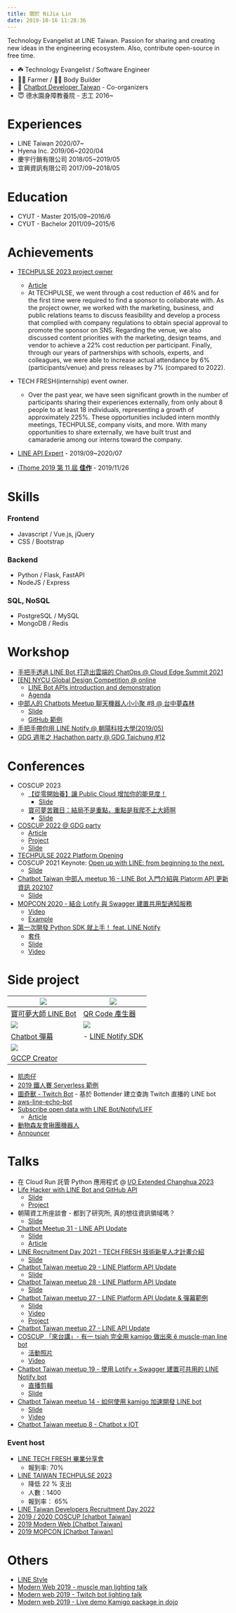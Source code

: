 ```yaml
---
title: 關於 NiJia Lin
date: 2019-10-16 11:28:36
---
```


Technology Evangelist at LINE Taiwan. Passion for sharing and creating new ideas in the engineering ecosystem. Also, contribute open-source in free time.

- ☘️ Technology Evangelist / Software Engineer
- 👨‍🌾 Farmer / 🏋️‍♂️ Body Builder
- 👾 [Chatbot Developer Taiwan](https://www.facebook.com/groups/chatbot.tw/) - Co-organizers
- 😇 德水園身障教養院 - 志工 2016~

# Experiences

- LINE Taiwan 2020/07~
- Hyena Inc. 2019/06~2020/04
- 慶宇行銷有限公司 2018/05~2019/05
- 宜興資訊有限公司 2017/09~2018/05

# Education

- CYUT - Master 2015/09~2016/6
- CYUT - Bachelor 2011/09~2015/6

# Achievements

- [TECHPULSE 2023 project owner](https://techpulse.line.me/)

  - [Article](https://engineering.linecorp.com/zh-hant/blog/line-techpulse-2023-report)
  - At TECHPULSE, we went through a cost reduction of 46% and for the first time were required to find a sponsor to collaborate with. As the project owner, we worked with the marketing, business, and public relations teams to discuss feasibility and develop a process that complied with company regulations to obtain special approval to promote the sponsor on SNS. Regarding the venue, we also discussed content priorities with the marketing, design teams, and vendor to achieve a 22% cost reduction per participant. Finally, through our years of partnerships with schools, experts, and colleagues, we were able to increase actual attendance by 6% (participants/venue) and press releases by 7% (compared to 2022).

- TECH FRESH(internship) event owner.
  - Over the past year, we have seen significant growth in the number of participants sharing their experiences externally, from only about 8 people to at least 18 individuals, representing a growth of approximately 225%. These opportunities included intern monthly meetings, TECHPULSE, company visits, and more. With many opportunities to share externally, we have built trust and camaraderie among our interns toward the company.
- [LINE API Expert](https://www.line-community.me/contributors/detail?apiId=0037F00001fJ0NHQA0) - 2019/09~2020/07
- [iThome 2019 第 11 屆 **佳作**](https://ithelp.ithome.com.tw/announces/48) - 2019/11/26

# Skills

### Frontend

- Javascript / Vue.js, jQuery
- CSS / Bootstrap

### Backend

- Python / Flask, FastAPI
- NodeJS / Express

### SQL, NoSQL

- PostgreSQL / MySQL
- MongoDB / Redis

# Workshop

- [手把手透過 LINE Bot 打造出雲端的 ChatOps @ Cloud Edge Summit 2021](https://cloudsummit.ithome.com.tw/2021/workshop-page/550)
- [[EN] NYCU Global Design Competition @ online](https://event.oia.nycu.edu.tw/page/competition)
  - [LINE Bot APIs introduction and demonstration](https://speakerdeck.com/line_developers_tw2/line-bot-apis-introduction-and-demonstration)
  - [Agenda](https://event.oia.nycu.edu.tw/page/competition#agenda)
- [中部人的 Chatbots Meetup 聊天機器人小小聚 #8 @ 台中夢森林](https://chatbots.kktix.cc/events/chatbots-meetup-in-central-taiwan-008)
  - [Slide](https://speakerdeck.com/line_developers_tw/20200822-subscribe-open-data-with-line)
  - [GitHub 範例](https://github.com/louis70109/LINE-subscribe-open-data-bot)
- [手把手帶你用 LINE Notify @ 朝陽科技大學(2019/05)](https://www.slideshare.net/JiaYuLin6/step-by-step-to-use-line-notify-20190527)
- [GDG 週年之 Hachathon party @ GDG Taichung #12](https://www.meetup.com/GDGTaichung/events/266686542/)

# Conferences

- COSCUP 2023
  - [【從零開始養】讓 Public Cloud 增加你的能見度！](https://coscup.org/2023/zh-TW/session/PT8VT7)
    - [Slide](https://speakerdeck.com/line_developers_tw/how-to-develop-side-project-to-public-cloud)
  - [寶可夢苦難日：結局不是重點，重點是我爬不上大師啊](https://coscup.org/2023/zh-TW/session/VAHKVH)
    - [Slide](https://speakerdeck.com/line_developers_tw/how-to-deploy-pokemon-line-bot)
- [COSCUP 2022 @ GDG party](https://coscup.org/2022/zh-TW/session/P7HXPX)
  - [Article](https://nijialin.com/2022/08/20/gccp-creator-cc-subtitle/)
  - [Project](https://github.com/louis70109/GCCP-Creator)
  - [Slide](https://speakerdeck.com/line_developers_tw/gccp-creator-at-coscup-2022)
- [TECHPULSE 2022 Platform Opening](https://techpulse.line.me/)
- COSCUP 2021 Keynote: [Open up with LINE: from beginning to the next​.](https://coscup.org/2021/zh-TW/session/7YY9MN)
  - [Slide](https://speakerdeck.com/line_developers_tw/coscup-2021-open-up-with-line-from-beginning-to-the-next)
- [Chatbot Taiwan 中部人 meetup 16 - LINE Bot 入門介紹與 Platorm API 更新資訊 202107](https://chatbots.kktix.cc/events/chatbots-meetup-in-central-taiwan-016)
  - [Slide](https://speakerdeck.com/line_developers_tw/line-bot-ru-men-jie-shao-yu-platorm-api-geng-xin-zi-xun-202107)
- [MOPCON 2020 - 結合 Lotify 與 Swagger 建置共用型通知服務](https://mopcon.org/2020/schedule/2020011)
  - [Video](https://www.youtube.com/watch?v=sPg7qIwWD_o)
  - [Example](https://github.com/louis70109/lotify-swagger-example)
- [第一次開發 Python SDK 就上手！ feat. LINE Notify](https://coscup.org/2020/zh-TW/agenda/KNJDWQ)
  - [套件](https://github.com/louis70109/lotify)
  - [Slide](https://speakerdeck.com/line_developers_tw/lotify-a-python-sdk-for-line-notify)
  - [Video](https://www.youtube.com/watch?v=nPS_442OszQ)

# Side project

| ![](https://profile.line-scdn.net/0hsGinaQWSLGhUFznAy4hTP2hSIgUjOSogLHZgDnEVIFgtdW07OnA0DiYTJ1ouJW1qbnUzDXMXdFt9)                                                                                                                 | ![](https://profile.line-scdn.net/0hHMMGzWf-F2JwPjwfYXxoNUx7GQ8HEBEqCApZUVQ7HAFVDVFgTQsPBwA7GwZcXFZgTQxYBAI6HlRe) |
| --------------------------------------------------------------------------------------------------------------------------------------------------------------------------------------------------------------------------------- | ----------------------------------------------------------------------------------------------------------------- |
| [寶可夢大師 LINE Bot](https://github.com/louis70109/find-your-pokemon)                                                                                                                                                            | [QR Code 產生器](https://github.com/louis70109/qrcode-background-generator)                                       |
| ![](https://camo.githubusercontent.com/6b62fb5ab6f9b779a350440478cea6e3a308026231e0481a07f24252e981c668/68747470733a2f2f6e696a69616c696e2e636f6d2f696d616765732f323032312f62756c6c6574732f62756c6c6574732d73616d706c65312e676966) | ![](https://i.imgur.com/Rms5ZNG.png)                                                                              |
| [Chatbot 彈幕](https://github.com/louis70109/Screen-LINE-Bullets)                                                                                                                                                                 | - [LINE Notify SDK](https://github.com/louis70109/lotify)                                                         |
| ![](https://user-images.githubusercontent.com/6940010/181864807-d045bb08-b18f-48e3-820f-25ac703de02a.png)                                                                                                                         |                                                                                                                   |
| [GCCP Creator](https://github.com/louis70109/GCCP-Creator)                                                                                                                                                                        |                                                                                                                   |

- [肌肉仔](https://github.com/louis70109/muscle_man)
- [2019 鐵人賽 Serverless 範例](https://github.com/louis70109/aws-python-line-api)
- [圖奇獸 - Twitch Bot](https://github.com/louis70109/Twitch-Bot) - 基於 Bottender 建立查詢 Twitch 直播的 LINE bot
- [aws-line-echo-bot](https://github.com/louis70109/aws-line-echo-bot)
- [Subscribe open data with LINE Bot/Notify/LIFF](https://github.com/louis70109/LINE-subscribe-open-data-bot)
  - [Article](https://nijialin.com/2020/08/27/chatbot-taichung-08/)
- [動物森友會揪團機器人](https://github.com/louis70109/animal-crossing-bot)
- [Announcer](https://github.com/louis70109/Announcer)

# Talks

- 在 Cloud Run 託管 Python 應用程式 @ [I/O Extended Changhua 2023](https://gdg.community.dev/events/details/google-gdg-changhua-presents-io-extended-changhua-2023/)
- [Life Hacker with LINE Bot and GitHub API](https://engineering.linecorp.com/zh-hant/blog/github-actions-line-bot-api/)
  - [Slide](https://speakerdeck.com/line_developers_tw/life-hacker-with-line-bot-and-github-api)
  - [Project](https://github.com/louis70109/line-bot-gitbub-actions-receiver)
- 朝陽資工所座談會 - 都到了研究所, 真的想往資訊領域嗎？
  - [Slide](https://speakerdeck.com/line_developers_tw/nijia-career-sharing)
- [Chatbot Meetup 31 - LINE API Update](https://events.chatbot.tw/events/30)
  - [Slide](https://speakerdeck.com/line_developers_tw/line-api-update-20220525)
  - [Article](https://engineering.linecorp.com/zh-hant/blog/line-line-api-update-chatbot-meetups-31)
- [LINE Recruitment Day 2021 - TECH FRESH 技術新星人才計畫介紹](https://events.chatbot.tw/events/28)
  - [Slide](https://speakerdeck.com/line_developers_tw2/line-api-platform-update-202104)
- [Chatbot Taiwan meetup 29 - LINE Platform API Update](https://events.chatbot.tw/events/28)
  - [Slide]()
- [Chatbot Taiwan meetup 28 - LINE Platform API Update](https://events.chatbot.tw/events/27)
  - [Slide]()
- [Chatbot Taiwan meetup 27 - LINE Platform API Update & 彈幕範例](https://events.chatbot.tw/events/26)
  - [Slide](https://speakerdeck.com/line_developers_tw2/line-api-platform-update-202101)
  - [Video](https://youtu.be/OaX09Qp95Yw)
  - [Project](https://github.com/louis70109/Screen-LINE-Bullets)
- [Chatbot Taiwan meetup 27 - LINE API Update](https://events.chatbot.tw/events/20-chatbots-meetup-%E8%81%8A%E5%A4%A9%E6%A9%9F%E5%99%A8%E4%BA%BA%E6%96%B0%E6%89%8B%E5%B0%8F%E8%81%9A-25)
- [COSCUP 「來台講」- 有一 tsiah 完全用 kamigo 做出來 ê muscle-man line bot](https://coscup2019.kktix.cc/events/coscup-taigi2019?)
  - [活動照片](https://www.flickr.com/photos/coscup/49694567242/in/album-72157713607815171/)
  - [Video](https://www.youtube.com/watch?v=wXV8aPj1Ibo&list=PLqfib4St70XNIzROJgyALYAdp-sQmfK0m&index=3)
- [Chatbot Taiwan meetup 19 - 使用 Lotify + Swagger 建置可共用的 LINE Notify bot](https://chatbots.kktix.cc/events/meetup-019)
  - [直播剪輯](https://www.youtube.com/watch?v=agYVz6dzh1I)
  - [Slide](https://www.slideshare.net/JiaYuLin6/build-line-notify-bot-by-lotify-and-create-client-library-by-swagger-20200527-234623929)
- [Chatbot Taiwan meetup 14 - 如何使用 kamigo 加速開發 LINE bot](https://chatbots.kktix.cc/events/meetup-014)
  - [Slide](https://www.slideshare.net/JiaYuLin6/kamigo-reviews-20191127-198374007)
  - [Video](https://youtu.be/EJgfjrfVZPo)
- [Chatbot Taiwan meetup 8 - Chatbot x IOT](https://chatbots.kktix.cc/events/meetup-008)

### Event host

- [LINE TECH FRESH 畢業分享會](https://linegroup.kktix.cc/events/20230627-tech-fresh-gratudation)
  - 報到率: 70%
- [LINE TAIWAN TECHPULSE 2023](https://techpulse.line.me/)
  - 降低 22 % 支出
  - 人數：1400
  - 報到率： 65%
- [LINE Taiwan Developers Recruitment Day 2022](https://engineering.linecorp.com/zh-hant/blog/line-dev-recruitment-day-2022)
- [2019 / 2020 COSCUP [chatbot Taiwan]](https://coscup.org/2019/)
- [2019 Modern Web [Chatbot Taiwan]](https://modernweb.tw/2019/index.html)
- [2019 MOPCON [Chatbot Taiwan]](https://mopcon.org/2019/community/)

# Others

- [LINE Style](https://careers.linecorp.com/culture/17)
- [Modern Web 2019 - muscle man lighting talk](https://www.youtube.com/watch?v=0UUFH_nysFY)
- [Modern web 2019 - Twitch bot lighting talk](https://www.youtube.com/watch?v=Plt9Hbt3P_I)
- [Modern web 2019 - Live demo Kamigo package in dojo](https://www.youtube.com/watch?v=rtULUl1eyXo)
